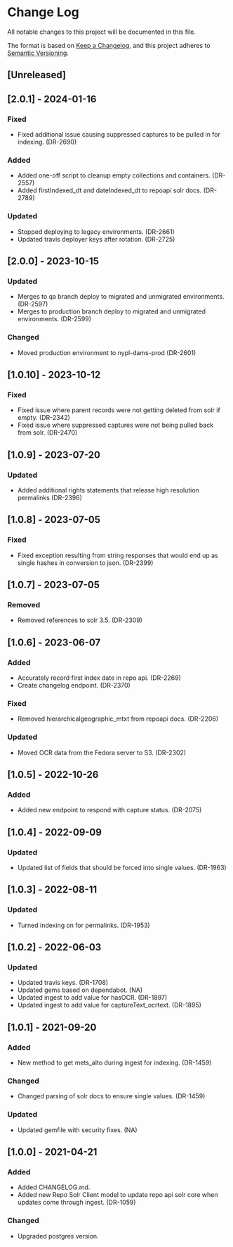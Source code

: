 # Change Log
All notable changes to this project will be documented in this file.

The format is based on [Keep a Changelog](https://keepachangelog.com/en/1.0.0/),
and this project adheres to [Semantic Versioning](https://semver.org/spec/v2.0.0.html).

## [Unreleased]

## [2.0.1] - 2024-01-16

### Fixed
- Fixed additional issue causing suppressed captures to be pulled in for indexing. (DR-2690)

### Added
- Added one-off script to cleanup empty collections and containers. (DR-2557)
- Added firstIndexed_dt and dateIndexed_dt to repoapi solr docs. (DR-2789)

### Updated
- Stopped deploying to legacy environments. (DR-2661)
- Updated travis deployer keys after rotation. (DR-2725)

## [2.0.0] - 2023-10-15

### Updated
- Merges to qa branch deploy to migrated and unmigrated environments. (DR-2597)
- Merges to production branch deploy to migrated and unmigrated environments. (DR-2599)

### Changed
- Moved production environment to nypl-dams-prod (DR-2601)

## [1.0.10] - 2023-10-12

### Fixed
- Fixed issue where parent records were not getting deleted from solr if empty. (DR-2342)
- Fixed issue where suppressed captures were not being pulled back from solr. (DR-2470)

## [1.0.9] - 2023-07-20

### Updated
- Added additional rights statements that release high resolution permalinks (DR-2396)

## [1.0.8] - 2023-07-05

### Fixed
- Fixed exception resulting from string responses that would end up as single hashes in conversion to json. (DR-2399)

## [1.0.7] - 2023-07-05

### Removed
- Removed references to solr 3.5. (DR-2309)

## [1.0.6] - 2023-06-07

### Added
- Accurately record first index date in repo api. (DR-2269)
- Create changelog endpoint. (DR-2370)

### Fixed
- Removed hierarchicalgeographic_mtxt from repoapi docs. (DR-2206)

### Updated
- Moved OCR data from the Fedora server to S3. (DR-2302)

## [1.0.5] - 2022-10-26

### Added
- Added new endpoint to respond with capture status. (DR-2075)

## [1.0.4] - 2022-09-09

### Updated
- Updated list of fields that should be forced into single values. (DR-1963)

## [1.0.3] - 2022-08-11

### Updated
- Turned indexing on for permalinks. (DR-1953)

## [1.0.2] - 2022-06-03

### Updated
- Updated travis keys. (DR-1708)
- Updated gems based on dependabot. (NA)
- Updated ingest to add value for hasOCR. (DR-1897)
- Updated ingest to add value for captureText_ocrtext. (DR-1895)

## [1.0.1] - 2021-09-20

### Added
- New method to get mets_alto during ingest for indexing. (DR-1459)

### Changed
- Changed parsing of solr docs to ensure single values. (DR-1459)

### Updated
- Updated gemfile with security fixes. (NA)

## [1.0.0] - 2021-04-21

### Added
- Added CHANGELOG.md. 
- Added new Repo Solr Client model to update repo api solr core when updates come through ingest. (DR-1059)

### Changed
- Upgraded postgres version. 
